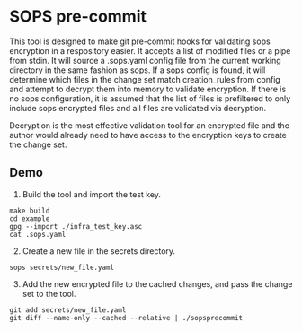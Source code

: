 # SOPS pre-commit

This tool is designed to make git pre-commit hooks for validating sops encryption in a respository easier. It accepts
a list of modified files or a pipe from stdin.  It will source a .sops.yaml config file from the current working directory in the same fashion as sops.
If a sops config is found, it will determine which files in the change set match creation_rules from config and attempt to decrypt them into memory to validate
encryption. If there is no sops configuration, it is assumed that the list of files is prefiltered to only include sops encrypted files and all files are validated via
decryption.

Decryption is the most effective validation tool for an encrypted file and the author would already need to have access to the encryption keys to create the change set.



## Demo

1. Build the tool and import the test key.

```
make build
cd example
gpg --import ./infra_test_key.asc
cat .sops.yaml
```

2. Create a new file in the secrets directory.

```
sops secrets/new_file.yaml
```

3. Add the new encrypted file to the cached changes, and pass the change set to the tool.

```
git add secrets/new_file.yaml
git diff --name-only --cached --relative | ./sopsprecommit
```
